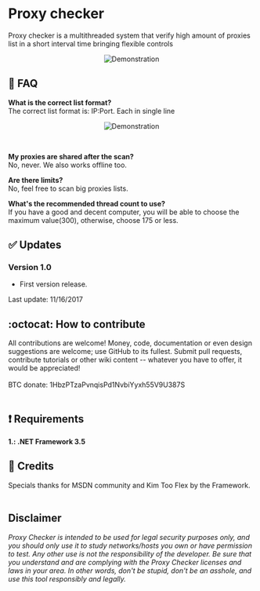 # Proxy checker
Proxy checker is a multithreaded system that verify high amount of proxies list in a short interval time bringing flexible controls<br>
<p align="center">
  <img src="https://i.imgur.com/dFasxUB.png" title="Demonstration">
</p>

## :trident: FAQ

**What is the correct list format?**<br>
The correct list format is: IP:Port. Each in single line
<p align="center">
  <img src="https://i.imgur.com/c6JjMDE.png" title="Demonstration">
</p><br>

**My proxies are shared after the scan?**<br>
No, never. We also works offline too.

**Are there limits?**<br>
No, feel free to scan big proxies lists.

**What's the recommended thread count to use?**<br>
If you have a good and decent computer, you will be able to choose the maximum value(300), otherwise, choose 175 or less.

## :white_check_mark: Updates
### Version 1.0<br>
- First version release.<br>

Last update: 11/16/2017

## :octocat: How to contribute
All contributions are welcome! Money, code, documentation or even design suggestions are welcome; use GitHub to its fullest. Submit pull requests, contribute tutorials or other wiki content -- whatever you have to offer, it would be appreciated!<br><br>
BTC donate: 1HbzPTzaPvnqisPd1NvbiYyxh55V9U387S<br><br>

## :heavy_exclamation_mark: Requirements
**1.: .NET Framework 3.5**<br>

## :scroll: Credits
Specials thanks for MSDN community and Kim Too Flex by the Framework.
<br>
<br>
## Disclaimer
*Proxy Checker is intended to be used for legal security purposes only, and you should only use it to study networks/hosts you own or have permission to test. Any other use is not the responsibility of the developer. Be sure that you understand and are complying with the Proxy Checker licenses and laws in your area. In other words, don't be stupid, don't be an asshole, and use this tool responsibly and legally.*
